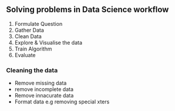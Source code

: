 ## Solving problems in Data Science workflow

1. Formulate Question
1. Gather Data
1. Clean Data 
1. Explore & Visualise the data
1. Train Algorithm
1. Evaluate

### Cleaning the data

- Remove missing data
- remove incomplete data
- Remove innacurate data
- Format data e.g removing special xters
